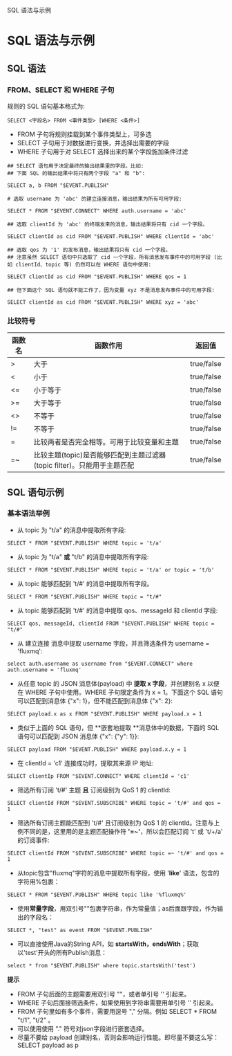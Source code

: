 <a id="jump1">SQL 语法与示例</a>
# SQL 语法与示例

## SQL 语法

### FROM、SELECT 和 WHERE 子句
规则的 SQL 语句基本格式为:
```plsql
SELECT <字段名> FROM <事件类型> [WHERE <条件>]
```

- FROM 子句将规则挂载到某个事件类型上，可多选
- SELECT 子句用于对数据进行变换，并选择出需要的字段
- WHERE 子句用于对 SELECT 选择出来的某个字段施加条件过滤
```plsql
## SELECT 语句用于决定最终的输出结果里的字段。比如:
## 下面 SQL 的输出结果中将只有两个字段 "a" 和 "b":

SELECT a, b FROM "$EVENT.PUBLISH"

# 选取 username 为 'abc' 的建立连接消息，输出结果为所有可用字段:

SELECT * FROM "$EVENT.CONNECT" WHERE auth.username = 'abc'

## 选取 clientId 为 'abc' 的终端发来的消息，输出结果将只有 cid 一个字段。

SELECT clientId as cid FROM "$EVENT.PUBLISH" WHERE clientId = 'abc'

## 选取 qos 为 '1' 的发布消息，输出结果将只有 cid 一个字段。
## 注意虽然 SELECT 语句中只选取了 cid 一个字段，所有消息发布事件中的可用字段 (比如 clientId、topic 等) 仍然可以在 WHERE 语句中使用:

SELECT clientId as cid FROM "$EVENT.PUBLISH" WHERE qos = 1

## 但下面这个 SQL 语句就不能工作了，因为变量 xyz 不是消息发布事件中的可用字段:

SELECT clientId as cid FROM "$EVENT.PUBLISH" WHERE xyz = 'abc'
```

### 比较符号
| 函数名 | 函数作用                                           | 返回值         |
|-----|------------------------------------------------|-------------|
| >   | 大于                                             | true/false  |
| <   | 小于                                             | true/false  |
| <=  | 小于等于                                           | true/false  |
| >=  | 大于等于                                           | true/false  |
| <>  | 不等于                                            | true/false  |
| !=  | 不等于                                            | true/false  |
| =   | 比较两者是否完全相等。可用于比较变量和主题                          | true/false  |
| =~  | 比较主题(topic)是否能够匹配到主题过滤器(topic filter)。只能用于主题匹配 | true/false  |


## SQL 语句示例

### 基本语法举例

- 从 topic 为 "t/a" 的消息中提取所有字段:
```plsql
SELECT * FROM "$EVENT.PUBLISH" WHERE topic = 't/a'
```

- 从 topic 为 "t/a" **或** "t/b" 的消息中提取所有字段:
```plsql
SELECT * FROM "$EVENT.PUBLISH" WHERE topic = 't/a' or topic = 't/b'
```

- 从 topic 能够匹配到 't/#' 的消息中提取所有字段。
```plsql
SELECT * FROM "$EVENT.PUBLISH" WHERE topic = "t/#"
```

- 从 topic 能够匹配到 't/#' 的消息中提取 qos、messageId 和 clientId 字段:
```plsql
SELECT qos, messageId, clientId FROM "$EVENT.PUBLISH" WHERE topic = "t/#"
```

- 从 建立连接 消息中提取 username 字段，并且筛选条件为 username = 'fluxmq':
```plsql
select auth.username as username from "$EVENT.CONNECT" where auth.username = 'fluxmq'
```

- 从任意 topic 的 JSON 消息体(payload) 中 **提取 x 字段**，并创建别名 x 以便在 WHERE 子句中使用。WHERE 子句限定条件为 x = 1。下面这个 SQL 语句可以匹配到消息体 {"x": 1}，但不能匹配到消息体 {"x": 2}:
```plsql
SELECT payload.x as x FROM "$EVENT.PUBLISH" WHERE payload.x = 1
```

- 类似于上面的 SQL 语句，但 **嵌套地提取 **消息体中的数据，下面的 SQL 语句可以匹配到 JSON 消息体 {"x": {"y": 1}}:
```plsql
SELECT payload FROM "$EVENT.PUBLISH" WHERE payload.x.y = 1
```

- 在 clientId = 'c1' 连接成功时，提取其来源 IP 地址:
```plsql
SELECT clientIp FROM "$EVENT.CONNECT" WHERE clientId = 'c1'
```

- 筛选所有订阅 't/#' 主题 **且** 订阅级别为 QoS 1 的 clientId:
```plsql
SELECT clientId FROM "$EVENT.SUBSCRIBE" WHERE topic = 't/#' and qos = 1
```

- 筛选所有订阅主题能匹配到 't/#' 且订阅级别为 QoS 1 的 clientId。注意与上例不同的是，这里用的是主题匹配操作符 **'=~'**，所以会匹配订阅 't' 或 't/+/a' 的订阅事件:
```plsql
SELECT clientId FROM "$EVENT.SUBSCRIBE" WHERE topic =~ 't/#' and qos = 1
```

- 从topic包含"fluxmq"字符的消息中提取所有字段，使用 '**like**' 语法，包含的字符用%包裹：
```plsql
SELECT * FROM "$EVENT.PUBLISH" WHERE topic like '%fluxmq%'
```

- 使用**常量字段**，用双引号""包裹字符串，作为常量值；as后面跟字段，作为输出的字段名：
```plsql
SELECT *, "test" as event FROM "$EVENT.PUBLISH"
```

- 可以直接使用Java的String API，如 **startsWith，endsWith**；获取以'test'开头的所有Publish消息：
```plsql
select * from "$EVENT.PUBLISH" where topic.startsWith('test')
```
**提示**

- FROM 子句后面的主题需要用双引号 ""，或者单引号 '' 引起来。
- WHERE 子句后面接筛选条件，如果使用到字符串需要用单引号 '' 引起来。
- FROM 子句里如有多个事件，需要用逗号 "," 分隔。例如 SELECT * FROM "t/1", "t/2" 。
- 可以使用使用 "." 符号对json字段进行嵌套选择。
- 尽量不要给 payload 创建别名，否则会影响运行性能。即尽量不要这么写：SELECT payload as p